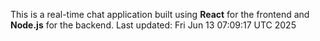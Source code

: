 This is a real-time chat application built using **React** for the frontend and **Node.js** for the backend.
Last updated: Fri Jun 13 07:09:17 UTC 2025

